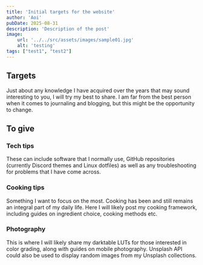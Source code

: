 ```yaml
---
title: 'Initial targets for the website'
author: 'Aoi'
pubDate: 2025-08-31
description: 'Description of the post'
image: 
    url: '../../src/assets/images/sample01.jpg'
    alt: 'testing'
tags: ["test1", "test2"]
---
```


## Targets

Just about any knowledge I have acquired over the years that may sound interesting to you, I will try my best to share. I am far from the best person when it comes to journaling and blogging, but this might be the opportunity to change.

## To give

### Tech tips

These can include software that I normally use, GitHub repositories (currently Discord themes and Linux dotfiles) as well as any troubleshooting for problems that I have come across.

### Cooking tips

Something I want to focus on the most. Cooking has been and still remains an integral part of my daily life. Here I will likely post my cooking framework, including guides on ingredient choice, cooking methods etc.

### Photography

This is where I will likely share my darktable LUTs for those interested in color grading, along with guides on mobile photography. Unsplash API could also be used to display random images from my Unsplash collections. 
